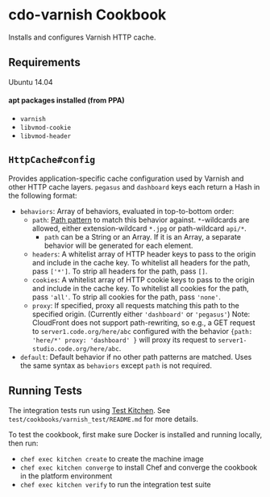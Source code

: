 # cdo-varnish Cookbook
Installs and configures Varnish HTTP cache.

## Requirements
Ubuntu 14.04

#### apt packages installed (from PPA)
- `varnish`
- `libvmod-cookie`
- `libvmod-header`

## `HttpCache#config`

Provides application-specific cache configuration used by Varnish and other HTTP cache layers.
`pegasus` and `dashboard` keys each return a Hash in the following format:
- `behaviors`: Array of behaviors, evaluated in top-to-bottom order:
  - `path`: [Path pattern](http://docs.aws.amazon.com/AmazonCloudFront/latest/DeveloperGuide/distribution-web-values-specify.html#DownloadDistValuesPathPattern)
    to match this behavior against.
    `*`-wildcards are allowed, either extension-wildcard `*.jpg` or path-wildcard `api/*`.
    - `path` can be a String or an Array. If it is an Array, a separate behavior will be generated for each element.
  - `headers`: A whitelist array of HTTP header keys to pass to the origin and include in the cache key.
    To whitelist all headers for the path, pass `['*']`.
    To strip all headers for the path, pass `[]`.
  - `cookies`: A whitelist array of HTTP cookie keys to pass to the origin and include in the cache key.
    To whitelist all cookies for the path, pass `'all'`.
    To strip all cookies for the path, pass `'none'`.
  - `proxy`: If specified, proxy all requests matching this path to the specified origin. (Currently either `'dashboard'` or `'pegasus'`)
    Note: CloudFront does not support path-rewriting, so e.g., a GET request to `server1.code.org/here/abc` configured with
    the behavior `{path: 'here/*' proxy: 'dashboard' }` will proxy its request to `server1-studio.code.org/here/abc`.
- `default`: Default behavior if no other path patterns are matched. Uses the same syntax as `behaviors` except `path` is not required.

## Running Tests
The integration tests run using [Test Kitchen](http://kitchen.ci/).
See `test/cookbooks/varnish_test/README.md` for more details.

To test the cookbook, first make sure Docker is installed and running locally, then run:
- `chef exec kitchen create` to create the machine image
- `chef exec kitchen converge` to install Chef and converge the cookbook in the platform environment
- `chef exec kitchen verify` to run the integration test suite
